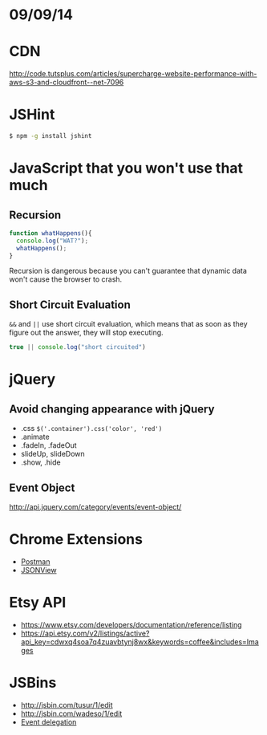 # 09/09/14

# CDN
http://code.tutsplus.com/articles/supercharge-website-performance-with-aws-s3-and-cloudfront--net-7096

# JSHint
```sh
$ npm -g install jshint
```

# JavaScript that you won't use that much
## Recursion
```js
function whatHappens(){
  console.log("WAT?");
  whatHappens();
}
```

Recursion is dangerous because you can't guarantee that dynamic data won't cause the browser to crash.

## Short Circuit Evaluation
`&&` and `||` use short circuit evaluation, which means that as soon as they figure out the answer, they will stop executing.

```js
true || console.log("short circuited")
```

# jQuery
## Avoid changing appearance with jQuery
- .css `$('.container').css('color', 'red')`
- .animate
- .fadeIn, .fadeOut
- slideUp, slideDown
- .show, .hide

## Event Object
http://api.jquery.com/category/events/event-object/

# Chrome Extensions
- [Postman](https://chrome.google.com/webstore/detail/postman-rest-client/fdmmgilgnpjigdojojpjoooidkmcomcm/related?hl=en)
- [JSONView](https://chrome.google.com/webstore/detail/jsonview/chklaanhfefbnpoihckbnefhakgolnmc)

# Etsy API
- https://www.etsy.com/developers/documentation/reference/listing
- https://api.etsy.com/v2/listings/active?api_key=cdwxq4soa7q4zuavbtynj8wx&keywords=coffee&includes=Images

# JSBins
- http://jsbin.com/tusur/1/edit
- http://jsbin.com/wadeso/1/edit
- [Event delegation](http://jsbin.com/gufusi/2/edit)
